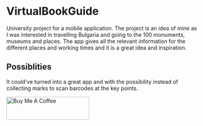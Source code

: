 # VirtualBookGuide

University project for a mobile application. The project is an idea of mine as I was interested in travelling Bulgaria and going to the 100 monuments, museums and places. The app gives all the relevant information for the different places and working times and it is a great idea and inspiration.

## Possiblities

It could've turned into a great app and with the possibility instead of collecting marks to scan barcodes at the key points.

<a href="https://www.buymeacoffee.com/object71" target="_blank"><img src="https://cdn.buymeacoffee.com/buttons/v2/default-yellow.png" alt="Buy Me A Coffee" style="height: 60px !important;width: 217px !important;" ></a>
